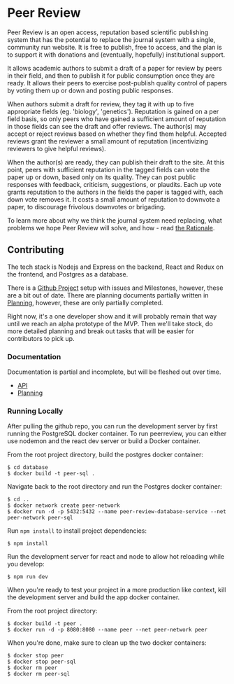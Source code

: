 # Peer Review

Peer Review is an open access, reputation based scientific publishing system
that has the potential to replace the journal system with a single, community
run website.  It is free to publish, free to access, and the plan is to support
it with donations and (eventually, hopefully) institutional support.

It allows academic authors to submit a draft of a paper for review by peers in
their field, and then to publish it for public consumption once they are ready.
It allows their peers to exercise post-publish quality control of papers by
voting them up or down and posting public responses.

When authors submit a draft for review, they tag it with up to five appropriate
fields (eg. 'biology', 'genetics').  Reputation is gained on a per field basis,
so only peers who have gained a sufficient amount of reputation in those fields
can see the draft and offer reviews.  The author(s) may accept or reject
reviews based on whether they find them helpful.  Accepted reviews grant the
reviewer a small amount of reputation (incentivizing reviewers to give helpful
reviews).

When the author(s) are ready, they can publish their draft to the site.  At
this point, peers with sufficient reputation in the tagged fields can vote the
paper up or down, based only on its quality.  They can post public responses
with feedback, criticism, suggestions, or plaudits.  Each up vote grants
reputation to the authors in the fields the paper is tagged with, each down
vote removes it.  It costs a small amount of reputation to downvote a paper, to
discourage frivolous downvotes or brigading.

To learn more about why we think the journal system need replacing, what
problems we hope Peer Review will solve, and how - read [the
Rationale](./rationale.md).

## Contributing

The tech stack is Nodejs and Express on the backend, React and Redux on the
frontend, and Postgres as a database. 

There is a [Github Project](
https://github.com/users/danielBingham/projects/6/views/1) setup with issues
and Milestones, however, these are a bit out of date.  There are planning
documents partially written in [Planning](./documentation/planning/), however,
these are only partially completed.

Right now, it's a one developer show and it will probably remain that way until
we reach an alpha prototype of the MVP.  Then we'll take stock, do more
detailed planning and break out tasks that will be easier for contributors to
pick up.

### Documentation

Documentation is partial and incomplete, but will be fleshed out over time.

- [API](./documentation/api/)
- [Planning](./documentation/planning)

### Running Locally

After pulling the github repo, you can run the development server by first running the PostgreSQL docker
container. To run peerreview, you can either use nodemon and the react dev server or build a Docker
container.

From the root project directory, build the postgres docker container:

```
$ cd database
$ docker build -t peer-sql .
```

Navigate back to the root directory and run the Postgres docker container:

```
$ cd ..
$ docker network create peer-network
$ docker run -d -p 5432:5432 --name peer-review-database-service --net peer-network peer-sql
```

Run ``npm install`` to install project dependencies:

```
$ npm install
```

Run the development server for react and node to allow hot reloading while you develop:

```
$ npm run dev
```

When you're ready to test your project in a more production like context, kill the development
server and build the app docker container.

From the root project directory:

```
$ docker build -t peer .
$ docker run -d -p 8080:8080 --name peer --net peer-network peer 
```

When you're done, make sure to clean up the two docker containers:

```
$ docker stop peer
$ docker stop peer-sql
$ docker rm peer
$ docker rm peer-sql
```
